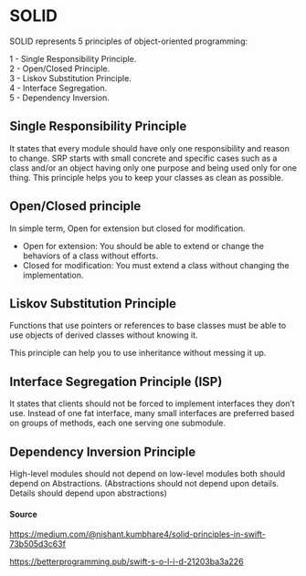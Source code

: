 # SOLID

SOLID represents 5 principles of object-oriented programming:

1 - Single Responsibility Principle.\
2 - Open/Closed Principle.\
3 - Liskov Substitution Principle.\
4 - Interface Segregation.\
5 - Dependency Inversion.

## Single Responsibility Principle
It states that every module should have only one responsibility and reason to change. SRP starts with small concrete and specific cases such as a class and/or an object having only one purpose and being used only for one thing. This principle helps you to keep your classes as clean as possible.

## Open/Closed principle
In simple term, Open for extension but closed for modification.

* Open for extension: You should be able to extend or change the behaviors of a class without efforts.
* Closed for modification: You must extend a class without changing the implementation.

## Liskov Substitution Principle
Functions that use pointers or references to base classes must be able to use objects of derived classes without knowing it.

This principle can help you to use inheritance without messing it up.

## Interface Segregation Principle (ISP)
It states that clients should not be forced to implement interfaces they don’t use. Instead of one fat interface, many small interfaces are preferred based on groups of methods, each one serving one submodule.

## Dependency Inversion Principle
High-level modules should not depend on low-level modules both should depend on Abstractions. (Abstractions should not depend upon details. Details should depend upon abstractions)




#### Source
https://medium.com/@nishant.kumbhare4/solid-principles-in-swift-73b505d3c63f

https://betterprogramming.pub/swift-s-o-l-i-d-21203ba3a226
